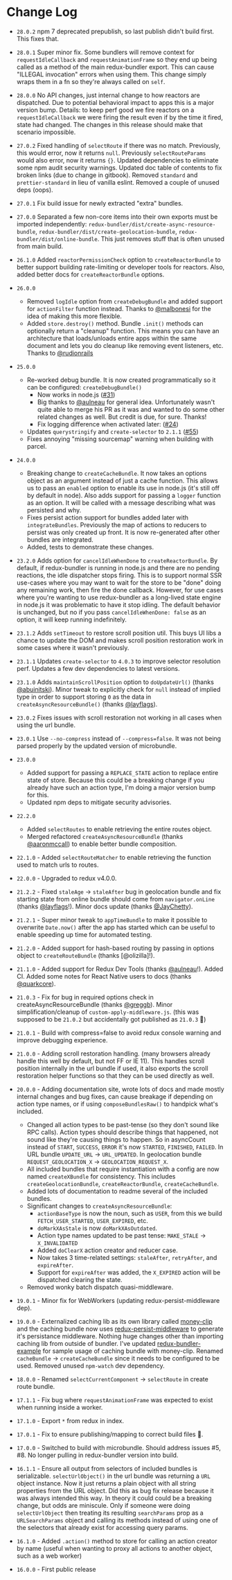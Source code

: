 # Change Log

- `28.0.2` npm 7 deprecated prepublish, so last publish didn't build first. This fixes that.
- `28.0.1` Super minor fix. Some bundlers will remove context for `requestIdleCallback` and `requestAnimationFrame` so they end up being called as a method of the main redux-bundler export. This can cause "ILLEGAL invocation" errors when using them. This change simply wraps them in a fn so they're always called on `self`.
- `28.0.0` No API changes, just internal change to how reactors are dispatched. Due to potential behavioral impact to apps this is a major version bump. Details: to keep perf good we fire reactors on a `requestIdleCallback` we were firing the result even if by the time it fired, state had changed. The changes in this release should make that scenario impossible.
- `27.0.2` Fixed handling of `selectRoute` if there was no match. Previously, this would error, now it returns `null`. Previously `selectRouteParams` would also error, now it returns `{}`. Updated dependencies to eliminate some npm audit security warnings. Updated doc table of contents to fix broken links (due to change in gitbook). Removed `standard` and `prettier-standard` in lieu of vanilla eslint. Removed a couple of unused deps (oops).
- `27.0.1` Fix build issue for newly extracted "extra" bundles.
- `27.0.0` Separated a few non-core items into their own exports must be imported independently: `redux-bundler/dist/create-async-resource-bundle`, `redux-bundler/dist/create-geolocation-bundle`, `redux-bundler/dist/online-bundle`. This just removes stuff that is often unused from main build.
- `26.1.0` Added `reactorPermissionCheck` option to `createReactorBundle` to better support building rate-limiting or developer tools for reactors. Also, added better docs for `createReactorBundle` options.
- `26.0.0`
  - Removed `logIdle` option from `createDebugBundle` and added support for `actionFilter` function instead. Thanks to [@malbonesi](https://github.com/HenrikJoreteg/redux-bundler/pull/59) for the idea of making this more flexible.
  - Added `store.destroy()` method. Bundle `.init()` methods can optionally return a "cleanup" function. This means you can have an architecture that loads/unloads entire apps within the same document and lets you do cleanup like removing event listeners, etc. Thanks to [@rudionrails](https://github.com/HenrikJoreteg/redux-bundler/pull/57)
- `25.0.0`
  - Re-worked debug bundle. It is now created programmatically so it can be configured: `createDebugBundle()`
    - Now works in node.js ([#31](https://github.com/HenrikJoreteg/redux-bundler/issues/31))
    - Big thanks to [@aulneau](https://github.com/HenrikJoreteg/redux-bundler/pull/32) for general idea. Unfortunately wasn't quite able to merge his PR as it was and wanted to do some other related changes as well. But credit is due, for sure. Thanks!
    - Fix logging difference when activated later: ([#24](https://github.com/HenrikJoreteg/redux-bundler/issues/24))
  - Updates `querystringify` and `create-selector` to `2.1.1` ([#55](https://github.com/HenrikJoreteg/redux-bundler/issues/24))
  - Fixes annoying "missing sourcemap" warning when building with parcel.
- `24.0.0`
  - Breaking change to `createCacheBundle`. It now takes an options object as an argument instead of just a cache function. This allows us to pass an `enabled` option to enable its use in node.js (it's still off by default in node). Also adds support for passing a `logger` function as an option. It will be called with a message describing what was persisted and why.
  - Fixes persist action support for bundles added later with `integrateBundles`. Previously the map of actions to reducers to persist was only created up front. It is now re-generated after other bundles are integrated.
  - Added, tests to demonstrate these changes.
- `23.2.0` Adds option for `cancelIdleWhenDone` to `createReactorBundle`. By default, if redux-bundler is running in node.js and there are no pending reactions, the idle dispatcher stops firing. This is to support normal SSR use-cases where you may want to wait for the store to be "done" doing any remaining work, then fire the done callback. However, for use cases where you're wanting to use redux-bundler as a long-lived state engine in node.js it was problematic to have it stop idling. The default behavior is unchanged, but no if you pass `cancelIdleWhenDone: false` as an option, it will keep running indefinitely.
- `23.1.2` Adds `setTimeout` to restore scroll position util. This buys UI libs a chance to update the DOM and makes scroll position restoration work in some cases where it wasn't previously.
- `23.1.1` Updates `create-selector` to `4.0.3` to improve selector resolution perf. Updates a few dev dependencies to latest versions.
- `23.1.0` Adds `maintainScrollPosition` option to `doUpdateUrl()` (thanks [@abuinitski](https://github.com/abuinitski)). Minor tweak to explicitly check for `null` instead of implied type in order to support storing `0` as the data in `createAsyncResourceBundle()` (thanks [@layflags](https://github.com/layflags)).
- `23.0.2` Fixes issues with scroll restoration not working in all cases when using the url bundle.
- `23.0.1` Use `--no-compress` instead of `--compress=false`. It was not being parsed properly by the updated version of microbundle.
- `23.0.0`
  - Added support for passing a `REPLACE_STATE` action to replace entire state of store. Because this could be a breaking change if you already have such an action type, I'm doing a major version bump for this.
  - Updated npm deps to mitigate security advisories.
- `22.2.0`
  - Added `selectRoutes` to enable retrieving the entire routes object.
  - Merged refactored `createAsyncResourceBundle` (thanks [@aaronmccall](https://github.com/aaronmccall)) to enable better bundle composition.
- `22.1.0` - Added `selectRouteMatcher` to enable retrieving the function used to match urls to routes.
- `22.0.0` - Upgraded to redux v4.0.0.
- `21.2.2` - Fixed `staleAge` -> `staleAfter` bug in geolocation bundle and fix starting state from online bundle should come from `navigator.onLine` (thanks [@layflags](https://github.com/layflags)!). Minor docs update (thanks [@JayChetty](https://github.com/JayChetty)).
- `21.2.1` - Super minor tweak to `appTimeBundle` to make it possible to overwrite `Date.now()` after the app has started which can be useful to enable speeding up time for automated testing.
- `21.2.0` - Added support for hash-based routing by passing in options object to `createRouteBundle` (thanks [@olizilla]!).
- `21.1.0` - Added support for Redux Dev Tools (thanks [@aulneau](https://github.com/aulneau)!). Added CI. Added some notes for React Native users to docs (thanks [@quarkcore](https://github.com/quarkcore)).
- `21.0.3` - Fix for bug in required options check in createAsyncResourceBundle (thanks [@greggb](https://github.com/greggb)). Minor simplification/cleanup of `custom-apply-middleware.js`. (this was supposed to be `21.0.2` but accidentally got published as `21.0.3` :facepalm:)
- `21.0.1` - Build with compress=false to avoid redux console warning and improve debugging experience.
- `21.0.0` - Adding scroll restoration handling. (many browsers already handle this well by default, but not FF or IE 11). This handles scroll position internally in the url bundle if used, it also exports the scroll restoration helper functions so that they can be used directly as well.
- `20.0.0` - Adding documentation site, wrote lots of docs and made mostly internal changes and bug fixes, can cause breakage if depending on action type names, or if using `composeBundlesRaw()` to handpick what's included.

  - Changed all action types to be past-tense (so they don't sound like RPC calls). Action types should describe things that happened, not sound like they're causing things to happen. So in asyncCount instead of `START`, `SUCCESS`, `ERROR` it's now `STARTED`, `FINISHED`, `FAILED`. In URL bundle `UPDATE_URL` -> `URL_UPDATED`. In geolocation bundle `REQUEST_GEOLOCATION_X` -> `GEOLOCATION_REQUEST_X`.
  - All included bundles that require instantiation with a config are now named `createXBundle` for consistency. This includes `createGeolocationBundle`, `createReactorBundle`, `createCacheBundle`.
  - Added lots of documentation to readme several of the included bundles.
  - Significant changes to `createAsyncResourceBundle`:
    - `actionBaseType` is now the noun, such as `USER`, from this we build `FETCH_USER_STARTED`, `USER_EXPIRED`, etc.
    - `doMarkXAsStale` is now `doMarkXAsOutdated`.
    - Action type names updated to be past tense: `MAKE_STALE` -> `X_INVALIDATED`
    - Added `doClearX` action creator and reducer case.
    - Now takes 3 time-related settings: `staleAfter`, `retryAfter`, and `expireAfter`.
    - Support for `expireAfter` was added, the `X_EXPIRED` action will be dispatched clearing the state.
  - Removed wonky batch dispatch quasi-middleware.

- `19.0.1` - Minor fix for WebWorkers (updating redux-persist-middleware dep).
- `19.0.0` - Externalized caching lib as its own library called [money-clip](https://github.com/HenrikJoreteg/money-clip) and the caching bundle now uses [redux-persist-middleware](https://github.com/HenrikJoreteg/redux-persist-middleware) to generate it's persistance middleware. Nothing huge changes other than importing caching lib from outside of bundler. I've updated [redux-bundler-example](https://github.com/HenrikJoreteg/redux-bundler-example) for sample usage of caching bundle with money-clip. Renamed `cacheBundle` -> `createCacheBundle` since it needs to be configured to be used. Removed unused `npm-watch` dev dependency.
- `18.0.0` - Renamed `selectCurrentComponent` -> `selectRoute` in create route bundle.
- `17.1.1` - Fix bug where `requestAnimationFrame` was expected to exist when running inside a worker.
- `17.1.0` - Export `*` from redux in index.
- `17.0.1` - Fix to ensure publishing/mapping to correct build files :facepalm:.
- `17.0.0` - Switched to build with microbundle. Should address issues #5, #8. No longer pulling in redux-bundler version into build.
- `16.1.1` - Ensure all output from selectors of included bundles is serializable. `selectUrlObject()` in the url bundle was returning a `URL` object instance. Now it just returns a plain object with all string properties from the URL object. Did this as bug fix release because it was always intended this way. In theory it could could be a breaking change, but odds are miniscule. Only if someone were doing `selectUrlObject` then treating its resulting `searchParams` prop as a `URLSearchParams` object and calling its methods instead of using one of the selectors that already exist for accessing query params.
- `16.1.0` - Added `.action()` method to store for calling an action creator by name (useful when wanting to proxy all actions to another object, such as a web worker)
- `16.0.0` - First public release
